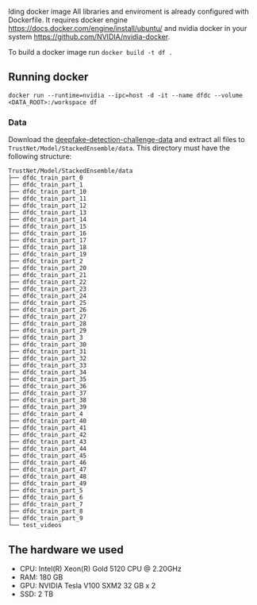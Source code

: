 lding docker image
All libraries and enviroment is already configured with Dockerfile. It requires docker engine https://docs.docker.com/engine/install/ubuntu/ and  nvidia docker in your system https://github.com/NVIDIA/nvidia-docker.

To build a docker image run `docker build -t df .`

## Running docker 
`docker run --runtime=nvidia --ipc=host -d -it --name dfdc --volume <DATA_ROOT>:/workspace df`

### Data
Download the [deepfake-detection-challenge-data](https://www.kaggle.com/c/deepfake-detection-challenge/data) and extract all files to `TrustNet/Model/StackedEnsemble/data`. This directory must have the following structure:
```
TrustNet/Model/StackedEnsemble/data
├── dfdc_train_part_0
├── dfdc_train_part_1
├── dfdc_train_part_10
├── dfdc_train_part_11
├── dfdc_train_part_12
├── dfdc_train_part_13
├── dfdc_train_part_14
├── dfdc_train_part_15
├── dfdc_train_part_16
├── dfdc_train_part_17
├── dfdc_train_part_18
├── dfdc_train_part_19
├── dfdc_train_part_2
├── dfdc_train_part_20
├── dfdc_train_part_21
├── dfdc_train_part_22
├── dfdc_train_part_23
├── dfdc_train_part_24
├── dfdc_train_part_25
├── dfdc_train_part_26
├── dfdc_train_part_27
├── dfdc_train_part_28
├── dfdc_train_part_29
├── dfdc_train_part_3
├── dfdc_train_part_30
├── dfdc_train_part_31
├── dfdc_train_part_32
├── dfdc_train_part_33
├── dfdc_train_part_34
├── dfdc_train_part_35
├── dfdc_train_part_36
├── dfdc_train_part_37
├── dfdc_train_part_38
├── dfdc_train_part_39
├── dfdc_train_part_4
├── dfdc_train_part_40
├── dfdc_train_part_41
├── dfdc_train_part_42
├── dfdc_train_part_43
├── dfdc_train_part_44
├── dfdc_train_part_45
├── dfdc_train_part_46
├── dfdc_train_part_47
├── dfdc_train_part_48
├── dfdc_train_part_49
├── dfdc_train_part_5
├── dfdc_train_part_6
├── dfdc_train_part_7
├── dfdc_train_part_8
├── dfdc_train_part_9
└── test_videos
```

## The hardware we used
- CPU: Intel(R) Xeon(R) Gold 5120 CPU @ 2.20GHz
- RAM: 180 GB
- GPU: NVIDIA Tesla V100 SXM2 32 GB x 2
- SSD: 2 TB
